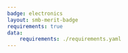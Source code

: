 ```yaml
---
badge: electronics
layout: smb-merit-badge
requirements: true
data:
    requirements: ./requirements.yaml
---
```

